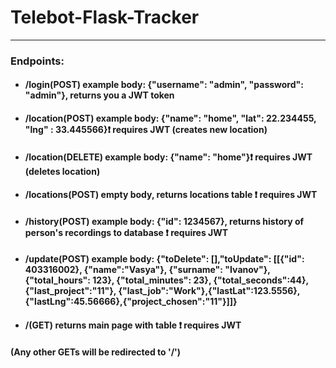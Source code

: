 # Telebot-Flask-Tracker
---
### Endpoints:
* #### /login(POST)         example body: {"username": "admin", "password": "admin"}, returns you a JWT token
* #### /location(POST)      example body: {"name": "home", "lat": 22.234455, "lng" : 33.445566}:exclamation: requires JWT (creates new location)
* #### /location(DELETE)    example body: {"name": "home"}:exclamation: requires JWT (deletes location)
* #### /locations(POST) empty body,  returns locations table :exclamation: requires JWT
* #### /history(POST) example body: {"id": 1234567},  returns history of person's recordings to database :exclamation: requires JWT
* #### /update(POST) example body: {"toDelete": [],"toUpdate": [[{"id": 403316002}, {"name":"Vasya"}, {"surname": "Ivanov"}, {"total_hours": 123}, {"total_minutes": 23}, {"total_seconds":44}, {"last_project":"11"}, {"last_job":"Work"},{"lastLat":123.5556}, {"lastLng":45.56666},{"project_chosen":"11"}]]}
* #### /(GET)        returns main page with table :exclamation: requires JWT
####           (Any other GETs will be redirected to '/')
 
